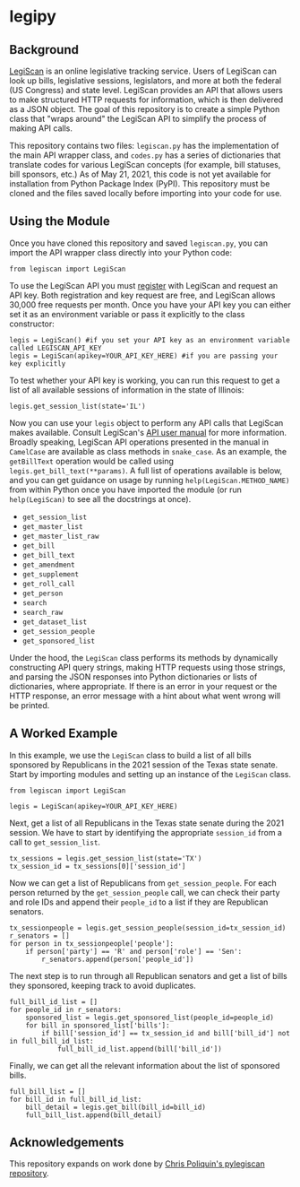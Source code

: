 # legipy
## Background
[LegiScan](https://legiscan.com/legiscan) is an online legislative tracking service. Users of LegiScan can look up bills, legislative sessions, legislators, and more at both the federal (US Congress) and state level. LegiScan provides an API that allows users to make structured HTTP requests for information, which is then delivered as a JSON object. The goal of this repository is to create a simple Python class that "wraps around" the LegiScan API to simplify the process of making API calls.

This repository contains two files: `legiscan.py` has the implementation of the main API wrapper class, and `codes.py` has a series of dictionaries that translate codes for various LegiScan concepts (for example, bill statuses, bill sponsors, etc.) As of May 21, 2021, this code is not yet available for installation from Python Package Index (PyPI). This repository must be cloned and the files saved locally before importing into your code for use.

## Using the Module
Once you have cloned this repository and saved `legiscan.py`, you can import the API wrapper class directly into your Python code:

`from legiscan import LegiScan`

To use the LegiScan API you must [register](https://legiscan.com/user/register) with LegiScan and request an API key. Both registration and key request are free, and LegiScan allows 30,000 free requests per month. Once you have your API key you can either set it as an environment variable or pass it explicitly to the class constructor:

```
legis = LegiScan() #if you set your API key as an environment variable called LEGISCAN_API_KEY
legis = LegiScan(apikey=YOUR_API_KEY_HERE) #if you are passing your key explicitly
```

To test whether your API key is working, you can run this request to get a list of all available sessions of information in the state of Illinois:

`legis.get_session_list(state='IL')`

Now you can use your `legis` object to perform any API calls that LegiScan makes available. Consult LegiScan's [API user manual](https://legiscan.com/misc/LegiScan_API_User_Manual.pdf) for more information. Broadly speaking, LegiScan API operations presented in the manual in `CamelCase` are available as class methods in `snake_case`. As an example, the `getBillText` operation would be called using `legis.get_bill_text(**params)`. A full list of operations available is below, and you can get guidance on usage by running `help(LegiScan.METHOD_NAME)` from within Python once you have imported the module (or run `help(LegiScan)` to see all the docstrings at once).

- `get_session_list`
- `get_master_list`
- `get_master_list_raw`
- `get_bill`
- `get_bill_text`
- `get_amendment`
- `get_supplement`
- `get_roll_call`
- `get_person`
- `search`
- `search_raw`
- `get_dataset_list`
- `get_session_people`
- `get_sponsored_list`

Under the hood, the `LegiScan` class performs its methods by dynamically constructing API query strings, making HTTP requests using those strings, and parsing the JSON responses into Python dictionaries or lists of dictionaries, where appropriate. If there is an error in your request or the HTTP response, an error message with a hint about what went wrong will be printed.

## A Worked Example
In this example, we use the `LegiScan` class to build a list of all bills sponsored by Republicans in the 2021 session of the Texas state senate. Start by importing modules and setting up an instance of the `LegiScan` class.

```
from legiscan import LegiScan

legis = LegiScan(apikey=YOUR_API_KEY_HERE)
```

Next, get a list of all Republicans in the Texas state senate during the 2021 session. We have to start by identifying the appropriate `session_id` from a call to `get_session_list`.

```
tx_sessions = legis.get_session_list(state='TX')
tx_session_id = tx_sessions[0]['session_id']
```

Now we can get a list of Republicans from `get_session_people`. For each person returned by the `get_session_people` call, we can check their party and role IDs and append their `people_id` to a list if they are Republican senators.

```
tx_sessionpeople = legis.get_session_people(session_id=tx_session_id)
r_senators = []
for person in tx_sessionpeople['people']:
    if person['party'] == 'R' and person['role'] == 'Sen':
        r_senators.append(person['people_id'])
```

The next step is to run through all Republican senators and get a list of bills they sponsored, keeping track to avoid duplicates.

```
full_bill_id_list = []
for people_id in r_senators:
    sponsored_list = legis.get_sponsored_list(people_id=people_id)
    for bill in sponsored_list['bills']:
        if bill['session_id'] == tx_session_id and bill['bill_id'] not in full_bill_id_list:
            full_bill_id_list.append(bill['bill_id'])
```

Finally, we can get all the relevant information about the list of sponsored bills.

```
full_bill_list = []
for bill_id in full_bill_id_list:
    bill_detail = legis.get_bill(bill_id=bill_id)
    full_bill_list.append(bill_detail)
```

## Acknowledgements
This repository expands on work done by [Chris Poliquin's pylegiscan repository](https://github.com/poliquin/pylegiscan).